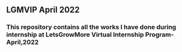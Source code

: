 ## LGMVIP April 2022

### This repository contains all the works I have done during internship at LetsGrowMore Virtual Internship Program- April,2022
